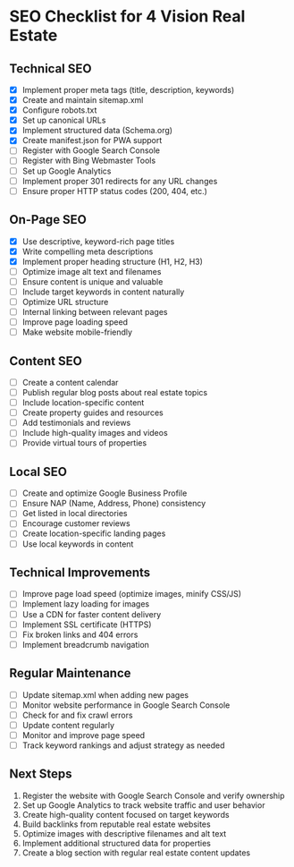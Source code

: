 # SEO Checklist for 4 Vision Real Estate

## Technical SEO

- [x] Implement proper meta tags (title, description, keywords)
- [x] Create and maintain sitemap.xml
- [x] Configure robots.txt
- [x] Set up canonical URLs
- [x] Implement structured data (Schema.org)
- [x] Create manifest.json for PWA support
- [ ] Register with Google Search Console
- [ ] Register with Bing Webmaster Tools
- [ ] Set up Google Analytics
- [ ] Implement proper 301 redirects for any URL changes
- [ ] Ensure proper HTTP status codes (200, 404, etc.)

## On-Page SEO

- [x] Use descriptive, keyword-rich page titles
- [x] Write compelling meta descriptions
- [x] Implement proper heading structure (H1, H2, H3)
- [ ] Optimize image alt text and filenames
- [ ] Ensure content is unique and valuable
- [ ] Include target keywords in content naturally
- [ ] Optimize URL structure
- [ ] Internal linking between relevant pages
- [ ] Improve page loading speed
- [ ] Make website mobile-friendly

## Content SEO

- [ ] Create a content calendar
- [ ] Publish regular blog posts about real estate topics
- [ ] Include location-specific content
- [ ] Create property guides and resources
- [ ] Add testimonials and reviews
- [ ] Include high-quality images and videos
- [ ] Provide virtual tours of properties

## Local SEO

- [ ] Create and optimize Google Business Profile
- [ ] Ensure NAP (Name, Address, Phone) consistency
- [ ] Get listed in local directories
- [ ] Encourage customer reviews
- [ ] Create location-specific landing pages
- [ ] Use local keywords in content

## Technical Improvements

- [ ] Improve page load speed (optimize images, minify CSS/JS)
- [ ] Implement lazy loading for images
- [ ] Use a CDN for faster content delivery
- [ ] Implement SSL certificate (HTTPS)
- [ ] Fix broken links and 404 errors
- [ ] Implement breadcrumb navigation

## Regular Maintenance

- [ ] Update sitemap.xml when adding new pages
- [ ] Monitor website performance in Google Search Console
- [ ] Check for and fix crawl errors
- [ ] Update content regularly
- [ ] Monitor and improve page speed
- [ ] Track keyword rankings and adjust strategy as needed

## Next Steps

1. Register the website with Google Search Console and verify ownership
2. Set up Google Analytics to track website traffic and user behavior
3. Create high-quality content focused on target keywords
4. Build backlinks from reputable real estate websites
5. Optimize images with descriptive filenames and alt text
6. Implement additional structured data for properties
7. Create a blog section with regular real estate content updates 